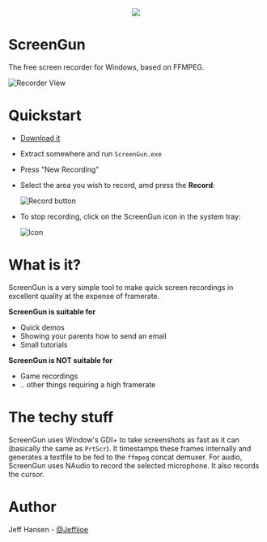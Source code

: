 <p align="center">
    <img src="http://i.imgur.com/fwSB5ij.png" />
</p>

# ScreenGun

The free screen recorder for Windows, based on FFMPEG.

![Recorder View](http://i.imgur.com/re5glAH.jpg)

# Quickstart


* [Download it](https://github.com/jeffijoe/screengun/releases/download/0.1.2/ScreenGun.zip)
* Extract somewhere and run `ScreenGun.exe`
* Press "New Recording"
* Select the area you wish to record, amd press the **Record**:

  ![Record button](http://i.imgur.com/OY0iT1e.png)

* To stop recording, click on the ScreenGun icon in the system tray:

  ![Icon](http://i.imgur.com/UGRARNG.png)

# What is it?

ScreenGun is a very simple tool to make quick screen recordings in excellent quality at the expense of framerate.

**ScreenGun is suitable for**

* Quick demos
* Showing your parents how to send an email
* Small tutorials

**ScreenGun is NOT suitable for**

* Game recordings
* .. other things requiring a high framerate

# The techy stuff

ScreenGun uses Window's GDI+ to take screenshots as fast as it can (basically the same as `PrtScr`). It timestamps these frames internally and generates a textfile to be fed to the `ffmpeg` concat demuxer. For audio, ScreenGun uses NAudio to record the selected microphone. It also records the cursor.

# Author

Jeff Hansen - [@Jeffijoe](https://twitter.com/Jeffijoe)